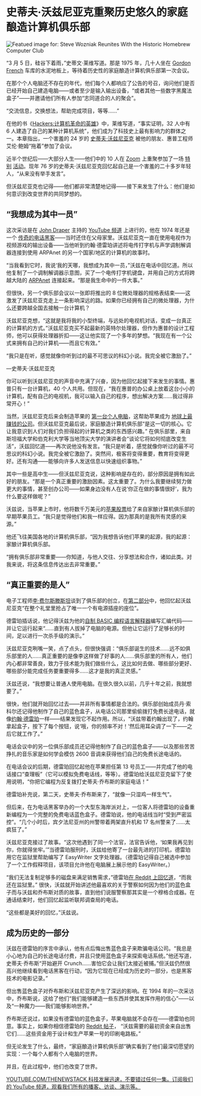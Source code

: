 # 史蒂夫·沃兹尼亚克重聚历史悠久的家庭酿造计算机俱乐部

![Featued image for: Steve Wozniak Reunites With the Historic Homebrew Computer Club](https://cdn.thenewstack.io/media/2024/08/d0152f7d-homebrew-computing-reunion-1024x683.png)

“3 月 5 日，硅谷下着雨，”史蒂文·莱维写道。那是 1975 年，几十人坐在 [Gordon French](https://en.wikipedia.org/wiki/Gordon_French) 车库的水泥地板上，等待着历史性的家庭酿造计算机俱乐部第一次会议。

在那个个人电脑还不存在的年代，他们每个人都响应了公告的号召，询问他们是否已经开始自己建造电脑——或者至少是输入输出设备，“或者其他一些数字黑魔法盒子”——并邀请他们所有人参加“志同道合的人的聚会”。

“交流信息，交换想法，帮助完成项目，等等……”

在他的书《[H](https://www.stevenlevy.com/hackers-heroes-of-the-computer-revolution)[ackers:](https://www.stevenlevy.com/hackers-heroes-of-the-computer-revolution)[计算机革命的英雄](https://www.stevenlevy.com/hackers-heroes-of-the-computer-revolution)》中，莱维写道，“事实证明，32 人中有 6 人建造了自己的某种计算机系统”，他们成为了科技史上最有影响力的群体之一。本章指出，一个害羞的 24 岁的 [史蒂夫·沃兹尼亚克](https://thenewstack.io/steve-wozniak-on-tesla-artificial-intelligence-apple/) 被他的朋友、惠普工程师艾伦·鲍姆“拖着”参加了会议。

近半个世纪后——大部分人生——他们中的 10 人在 [Zoom](https://www.youtube.com/watch?v=3VC5pace_zo) 上重聚参加了一场 [特别](https://www.youtube.com/watch?v=j1roYUAQdnQ) [活动](https://www.youtube.com/watch?v=Lvb3xzf1wG0)。现年 76 岁的史蒂夫·沃兹尼亚克回忆起自己是一个害羞的二十多岁年轻人，“从来没有举手发言”。

但沃兹尼亚克也记得——他们都非常清楚地记得——接下来发生了什么：他们是如何意识到改变世界的共同梦想的。

## “我想成为其中一员”

这次采访是在 [John Draper](https://www.johndraper.us/) 主持的 [YouTube 频道](https://www.youtube.com/@jdcrunchman999/videos) 上进行的，他在 1974 年还是一个 [传奇的电话黑客](http://www.thestacksreader.com/secrets-of-the-blue-box-ron-rosenbaum-steve-jobs-influence/)——当时还住在父母家里。沃兹尼亚克一直在使用电视作为视频游戏的输出设备——当他听到约翰·德雷珀讲述将电传打字机与声学调制解调器连接到使用 ARPAnet 的另一个国家/地区的计算机的故事时。

“当我看到它时，我说‘我的天哪，我想成为其中一员，”沃兹在电话中回忆道。所以他复制了一个调制解调器示意图，买了一个电传打字机键盘，并用自己的方式将跨越大陆的 [ARPAnet](https://thenewstack.io/50-years-later-vint-cerf-and-bob-kahn-remember-the-birth-of-tcp-ip/) 连接起来。“那是我生命中的一件大事。”

但很快，另一个俱乐部会议以一张即将推出的 8 位微处理器的规格表结束——这激发了沃兹尼亚克走上一条影响深远的路。如果你已经拥有自己的微处理器，为什么还要跨越全国去接触一台计算机？

沃兹尼亚克想，“这就是我将我的小型终端，与远处的电视机对话，变成一台真正的计算机的方式。”沃兹尼亚克买不起最新的英特尔处理器，但作为惠普的设计工程师，他可以获得处理器折扣——这让他实现了一个多年的梦想。“我现在有一个公式来拥有自己的计算机——而且它有效。”

“我只是在听，感觉就像你听到过的最不可思议的科幻小说。我完全被它激励了。”

—史蒂夫·沃兹尼亚克

你可以听到沃兹尼亚克的声音中充满了兴奋，因为他回忆起接下来发生的事情。惠普只有一台计算机，40 个人共用。但现在，“我在惠普的办公桌上放着这台小小的计算机，配有自己的电视机，我可以输入自己的程序，想出解决方案……我过得非常开心！”

当然，沃兹尼亚克后来会制造苹果的 [第一台个人电脑](https://thenewstack.io/steve-jobs-thanks-silicon-valley-in-new-posthumous-memoir/)，这帮助苹果成为 [地球上最赚钱的公司](https://www.investopedia.com/the-world-s-10-most-profitable-companies-4694526)。但沃兹尼亚克最后说，家庭酿造计算机俱乐部“是这一切的核心。它让我意识到人们对我们负担得起的计算机之类的东西感兴趣。”
在俱乐部里，来自斯坦福大学和伯克利大学等当地顶尖大学的演讲者会“谈论它将如何彻底改变生活”，沃兹回忆道——再次说他没有发言。“我只是听着，感觉就像你听过的最不可思议的科幻小说。我完全被它激励了。突然间，极客将变得重要，教育将变得更好。还有沟通——能够向许多人发送信息以快速组织事物。”

其中一些是高中生——但沃兹尼亚克说，这种影响是存在的，部分原因是拥有如此好的朋友。“那是一个真正重要的激励因素。这太重要了。为什么我要继续努力做更大的事情，甚至创办公司——如果身边没有人在说‘你正在做的事情很好’，我为什么要这样做呢？”

沃兹说，当苹果上市时，他将数千万美元的[苹果股票](https://thenewstack.io/apple-insiders-share-the-story-of-the-birth-of-the-macintosh/)给了来自家酿计算机俱乐部的早期苹果员工。“我只是觉得他们和我一样应得。因为那真的是我所有灵感的来源。”

他还飞往美国各地的计算机俱乐部，“因为我想告诉他们苹果的起源，我的起源：家酿计算机俱乐部。

“拥有俱乐部非常重要——你知道，与他人交往、分享想法和合作，诸如此类。对我来说，将这条信息传达出去非常重要。”

## “真正重要的是人”
电子工程师[李·费尔斯滕斯坦](https://en.wikipedia.org/wiki/Lee_Felsenstein)谈到了俱乐部的创立，在[第二部分](https://www.youtube.com/watch?v=Lvb3xzf1wG0)中，他回忆起沃兹尼亚克“在整个礼堂里抢占了唯一一个有电源插座的座位”。

德雷珀插话说，他记得沃兹为他的[自制 BASIC 编程语言解释器](https://en.wikipedia.org/wiki/Integer_BASIC)编写汇编代码——并让它运行起来“……直到有人拔掉了电脑的电源。但他让它运行了足够长的时间，足以进行一次杀手级的演示。”

沃兹尼亚克咧嘴一笑，点了点头，但很快强调：“俱乐部诞生的技术……远不如俱乐部里的人……真正重要的是像李这样做了好事的人……俱乐部里的所有人，他们内心都非常善良，致力于技术能为我们做些什么，这比如何去做、哪些部分更好、哪些部分能完成任务要重要得多……这才是我的真正灵感。”

沃兹还说，“我想要让普通人使用电脑。在很久很久以前，几乎十年之前，我就想要了。”

很快，他们就开始回忆过去——并非所有事情都是合法的。俱乐部创始成员丹·索科尔还记得他制作了自己的蓝色盒子，从电话公司那里偷偷拨打免费长途电话，就像[约翰·德雷珀](https://thenewstack.io/silicon-valley-legend-captain-crunch-publishes-life-story/)一样——结果发现它不起作用。所以，“沃兹带着约翰出现了，约翰拿起盒子，按下了每个按钮，说‘哦，你的频率不对！’然后用耳朵调了一下——之后它就工作了。”

电话会议中的另一位俱乐部成员还记得他制作了自己的蓝色盒子——以及那些苦苦挣扎的音乐家是如何学会模仿 2600 音调来获得他们自己的免费长途电话的。

在电话会议的后期，德雷珀回忆起他在苹果担任第 13 号员工——并完成了他的电话接口“查理板”（它可以模拟免费电话线，等等）。德雷珀给沃兹尼亚克留下了使用说明，“你把它编程为反复拨打史蒂夫·乔布斯的家庭电话！”

德雷珀补充说，第二天，史蒂夫·乔布斯来了，“就像一只湿鸡一样生气”。

但后来，在为电话黑客举办的一个大型东海岸派对上，一位客人将德雷珀的设备重新编程为一个完整的免费电话蓝色盒子。德雷珀说，他的电话线当时“受到严密监控”。“几个小时后，宾夕法尼亚州的州警带着两架直升机和 17 名州警来了……太疯狂了。”

沃兹尼亚克接过了故事。“这次他遇到了同一个法官，法官告诉他，‘如果我再见到你，你就得坐牢。’”当德雷珀服刑时，沃兹给他寄了一台最先进的打印机，德雷珀用它在监狱里帮助编写了 EasyWriter 文字处理器。（德雷珀记得自己被选中参加了一个工作假释项目，该项目允许他在电脑展上展示他的 EasyWriter。）

“我们无法复制足够多的磁盘来满足销售需求，”德雷珀[在 Reddit 上回忆道](https://www.reddit.com/r/IAmA/comments/2hpje1/im_the_person_who_showed_steve_jobs_the_blue_box/?st=j9j6d7rp&sh=9e6c9cc3)，“而我还在监狱里。”
很快，沃兹就开始讲述他最喜欢的关于警察如何因为他们的蓝色盒子而与沃兹和乔布斯对质的故事，直到他们说服警察那其实是一个穆格合成器。在通话结束时，他们回忆起监听联邦调查局的电话。

“这些都是美好的回忆，”沃兹说。

## 成为历史的一部分

沃兹在德雷珀的序言中承认，他有点后悔出售蓝色盒子来欺骗电话公司。“我总是小心地为自己的长途电话付费，并且只使用蓝色盒子来探索电话系统。”他还写道，史蒂夫·乔布斯“开始避开 Crunch……害怕它会让我们太接近被捕。”但沃兹仍然很高兴他继续看到电话黑客在行动，“因为它现在已经成为历史的一部分，也是黑客技术的电影记录。”

但出售蓝色盒子对乔布斯和沃兹尼亚克产生了深远的影响。在 1994 年的一次采访中，乔布斯说，这给了他们“我们能够建造一些东西并使其发挥作用的信心”——以及“一种魔力——我们能够影响世界。”

乔布斯还说过，如果没有德雷珀的蓝色盒子，苹果电脑就不会存在——德雷珀也同意。事实上，如果你相信德雷珀的 [Reddit 帖子](https://www.reddit.com/r/IAmA/comments/2hpje1/im_the_person_who_showed_steve_jobs_the_blue_box/?st=j9j6d7rp&sh=9e6c9cc3)， “沃兹需要的最初资金来自出售它们……这些资金用于设计和生产苹果一号的印刷电路板。”

但无论发生了什么，最终，“家庭酿造计算机俱乐部”确实看到了他们最深切愿望的实现：一个每个人都有个人电脑的世界。

并且，在此过程中，他们也改变了世界。

[YOUTUBE.COM/THENEWSTACK 科技发展迅速，不要错过任何一集。订阅我们的 YouTube 频道，观看我们所有的播客、访谈、演示等。](https://youtube.com/thenewstack?sub_confirmation=1)